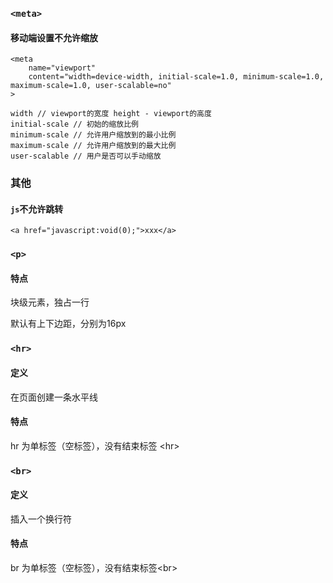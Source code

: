 ### `<meta>`

#### 移动端设置不允许缩放

```
<meta 
	name="viewport" 
	content="width=device-width, initial-scale=1.0, minimum-scale=1.0, maximum-scale=1.0, user-scalable=no"
> 

width // viewport的宽度 height - viewport的高度
initial-scale // 初始的缩放比例
minimum-scale // 允许用户缩放到的最小比例
maximum-scale // 允许用户缩放到的最大比例
user-scalable // 用户是否可以手动缩放
```

### 其他

#### `js`不允许跳转

```
<a href="javascript:void(0);">xxx</a>
```

### `<p>`

#### 特点

块级元素，独占一行

默认有上下边距，分别为16px

### `<hr>`

#### 定义

在页面创建一条水平线

#### 特点

hr 为单标签（空标签），没有结束标签 \<hr>

### `<br>`

#### 定义

插入一个换行符

#### 特点

br  为单标签（空标签），没有结束标签\<br>